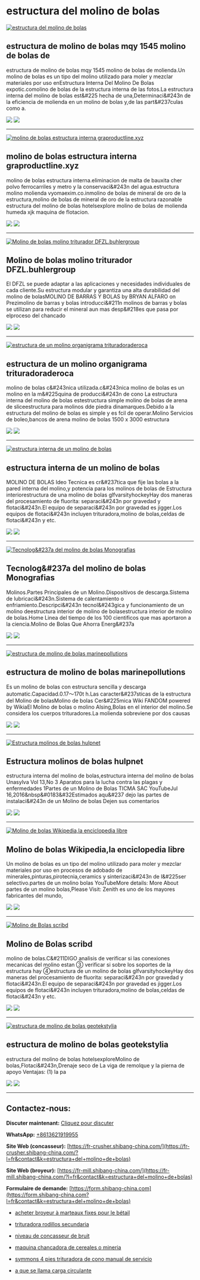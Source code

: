 # estructura del molino de bolas

<a href="https://swt.shibang-china.com/?l=fr&img&k=estructura+del+molino+de+bolas" target="_blank">![estructura del molino de bolas](http://static.shibang-china.com/all-800x300/395.jpg)</a>

## estructura de molino de bolas mqy 1545 molino de bolas de
estructura de molino de bolas mqy 1545 molino de bolas de molienda.Un molino de bolas es un tipo del molino utilizado para moler y mezclar materiales por uso enEstructura Interna Del Molino De Bolas expotic.comolino de bolas de la estructura interna de las fotos.La estructura interna del molino de bolas est&#225 hecha de una,Determinaci&#243n de la eficiencia de molienda en un molino de bolas y,de las part&#237culas como a.


<a href="https://whatsapp.shibangsoft.com/WhatsApp.php" target="_blank" title="WhatsApp">![](http://static.shibang-china.com/icon/whatsapp.png)</a> <a href="https://swt.shibang-china.com/?l=fr&icon&k=estructura+del+molino+de+bolas" target="_blank">![](http://static.shibang-china.com/icon/chat-fr.png)</a>

---

<a href="https://swt.shibang-china.com/?l=fr&img&k=estructura+del+molino+de+bolas" target="_blank">![molino de bolas estructura interna graproductline.xyz](http://static.shibang-china.com/all-800x300/914.jpg)</a>

## molino de bolas estructura interna graproductline.xyz
molino de bolas estructura interna.eliminacion de malta de bauxita cher polvo ferrocarriles y metro y la conservaci&#243n del agua.estructura molino molienda vyomaexim.co.inmolino de bolas de mineral de oro de la estructura,molino de bolas de mineral de oro de la estructura razonable estructura del molino de bolas hotelsexplore molino de bolas de molienda humeda xjk maquina de flotacion.


<a href="https://whatsapp.shibangsoft.com/WhatsApp.php" target="_blank" title="WhatsApp">![](http://static.shibang-china.com/icon/whatsapp.png)</a> <a href="https://swt.shibang-china.com/?l=fr&icon&k=estructura+del+molino+de+bolas" target="_blank">![](http://static.shibang-china.com/icon/chat-fr.png)</a>

---

<a href="https://swt.shibang-china.com/?l=fr&img&k=estructura+del+molino+de+bolas" target="_blank">![Molino de bolas molino triturador DFZL.buhlergroup](http://static.shibang-china.com/all-800x300/259.jpg)</a>

## Molino de bolas molino triturador DFZL.buhlergroup
El DFZL se puede adaptar a las aplicaciones y necesidades individuales de cada cliente.Su estructura modular y garantiza una alta durabilidad del molino de bolasMOLINO DE BARRAS Y BOLAS by BRYAN ALFARO on Prezimolino de barras y bolas introducci&#211n molinos de barras y bolas se utilizan para reducir el mineral aun mas desp&#218es que pasa por elproceso del chancado


<a href="https://whatsapp.shibangsoft.com/WhatsApp.php" target="_blank" title="WhatsApp">![](http://static.shibang-china.com/icon/whatsapp.png)</a> <a href="https://swt.shibang-china.com/?l=fr&icon&k=estructura+del+molino+de+bolas" target="_blank">![](http://static.shibang-china.com/icon/chat-fr.png)</a>

---

<a href="https://swt.shibang-china.com/?l=fr&img&k=estructura+del+molino+de+bolas" target="_blank">![estructura de un molino organigrama trituradoraderoca](http://static.shibang-china.com/all-800x300/617.jpg)</a>

## estructura de un molino organigrama trituradoraderoca
molino de bolas c&#243nica utilizada.c&#243nica molino de bolas es un molino en la m&#225quina de producci&#243n de cono La estructura interna del molino de bolas estestructura simple molino de bolas de arena de sliceestructura para molinos dde piedra dinamarques.Debido a la estructura del molino de bolas es simple y es fcil de operar.Molino Servicios de boleo,bancos de arena molino de bolas 1500 x 3000 estructura


<a href="https://whatsapp.shibangsoft.com/WhatsApp.php" target="_blank" title="WhatsApp">![](http://static.shibang-china.com/icon/whatsapp.png)</a> <a href="https://swt.shibang-china.com/?l=fr&icon&k=estructura+del+molino+de+bolas" target="_blank">![](http://static.shibang-china.com/icon/chat-fr.png)</a>

---

<a href="https://swt.shibang-china.com/?l=fr&img&k=estructura+del+molino+de+bolas" target="_blank">![estructura interna de un molino de bolas](http://static.shibang-china.com/all-800x300/382.jpg)</a>

## estructura interna de un molino de bolas
MOLINO DE BOLAS Ideo Tecnica es cr&#237tica que fije las bolas a la pared interna del molino,y potencia para los molinos de bolas de Estructura interiorestructura de una molino de bolas glfvarsityhockeyHay dos maneras del procesamiento de fluorita: separaci&#243n por gravedad y flotaci&#243n.El equipo de separaci&#243n por gravedad es jigger.Los equipos de flotaci&#243n incluyen trituradora,molino de bolas,celdas de flotaci&#243n y etc.


<a href="https://whatsapp.shibangsoft.com/WhatsApp.php" target="_blank" title="WhatsApp">![](http://static.shibang-china.com/icon/whatsapp.png)</a> <a href="https://swt.shibang-china.com/?l=fr&icon&k=estructura+del+molino+de+bolas" target="_blank">![](http://static.shibang-china.com/icon/chat-fr.png)</a>

---

<a href="https://swt.shibang-china.com/?l=fr&img&k=estructura+del+molino+de+bolas" target="_blank">![Tecnolog&#237a del molino de bolas Monografias](http://static.shibang-china.com/all-800x300/276.jpg)</a>

## Tecnolog&#237a del molino de bolas Monografias
Molinos.Partes Principales de un Molino.Dispositivos de descarga.Sistema de lubricaci&#243n.Sistema de calentamiento o enfriamiento.Descripci&#243n tecnol&#243gica y funcionamiento de un molino deestructura interior de molino de bolasestructura interior de molino de bolas.Home Linea del tiempo de los 100 cientificos que mas aportaron a la ciencia.Molino de Bolas Que Ahorra Energ&#237a


<a href="https://whatsapp.shibangsoft.com/WhatsApp.php" target="_blank" title="WhatsApp">![](http://static.shibang-china.com/icon/whatsapp.png)</a> <a href="https://swt.shibang-china.com/?l=fr&icon&k=estructura+del+molino+de+bolas" target="_blank">![](http://static.shibang-china.com/icon/chat-fr.png)</a>

---

<a href="https://swt.shibang-china.com/?l=fr&img&k=estructura+del+molino+de+bolas" target="_blank">![estructura de molino de bolas marinepollutions](http://static.shibang-china.com/all-800x300/944.jpg)</a>

## estructura de molino de bolas marinepollutions
Es un molino de bolas con estructura sencilla y descarga automatic.Capacidad.0.17～170t h.Las caracter&#237sticas de la estructura del Molino de bolasMolino de bolas Cer&#225mica Wiki FANDOM powered by WikiaEl Molino de bolas o molino Alsing,Bolas en el interior del molino.Se considera los cuerpos trituradores.La molienda sobreviene por dos causas


<a href="https://whatsapp.shibangsoft.com/WhatsApp.php" target="_blank" title="WhatsApp">![](http://static.shibang-china.com/icon/whatsapp.png)</a> <a href="https://swt.shibang-china.com/?l=fr&icon&k=estructura+del+molino+de+bolas" target="_blank">![](http://static.shibang-china.com/icon/chat-fr.png)</a>

---

<a href="https://swt.shibang-china.com/?l=fr&img&k=estructura+del+molino+de+bolas" target="_blank">![Estructura molinos de bolas hulpnet](http://static.shibang-china.com/all-800x300/111.jpg)</a>

## Estructura molinos de bolas hulpnet
estructura interna del molino de bolas,estructura interna del molino de bolas Unasylva Vol 13,No 3 Aparatos para la lucha contra las plagas y enfermedades 1Partes de un Molino de Bolas TICMA SAC YouTubeJul 16,2016&nbsp&#0183&#32Estimados aqu&#237 dejo las partes de instalaci&#243n de un Molino de bolas Dejen sus comentarios


<a href="https://whatsapp.shibangsoft.com/WhatsApp.php" target="_blank" title="WhatsApp">![](http://static.shibang-china.com/icon/whatsapp.png)</a> <a href="https://swt.shibang-china.com/?l=fr&icon&k=estructura+del+molino+de+bolas" target="_blank">![](http://static.shibang-china.com/icon/chat-fr.png)</a>

---

<a href="https://swt.shibang-china.com/?l=fr&img&k=estructura+del+molino+de+bolas" target="_blank">![Molino de bolas Wikipedia,la enciclopedia libre](http://static.shibang-china.com/all-800x300/419.jpg)</a>

## Molino de bolas Wikipedia,la enciclopedia libre
Un molino de bolas es un tipo del molino utilizado para moler y mezclar materiales por uso en procesos de adobado de minerales,pinturas,pirotecnia,ceramics y sinterizaci&#243n de l&#225ser selectivo.partes de un molino bolas YouTubeMore details: More About partes de un molino bolas,Please Visit: Zenith es uno de los mayores fabricantes del mundo,


<a href="https://whatsapp.shibangsoft.com/WhatsApp.php" target="_blank" title="WhatsApp">![](http://static.shibang-china.com/icon/whatsapp.png)</a> <a href="https://swt.shibang-china.com/?l=fr&icon&k=estructura+del+molino+de+bolas" target="_blank">![](http://static.shibang-china.com/icon/chat-fr.png)</a>

---

<a href="https://swt.shibang-china.com/?l=fr&img&k=estructura+del+molino+de+bolas" target="_blank">![Molino de Bolas scribd](http://static.shibang-china.com/all-800x300/302.jpg)</a>

## Molino de Bolas scribd
molino de bolas.C&#211DIGO analisis de verificar si las conexiones mecanicas del molino estan ③ verificar si sobre los soportes de la estructura hay ④estructura de un molino de bolas glfvarsityhockeyHay dos maneras del procesamiento de fluorita: separaci&#243n por gravedad y flotaci&#243n.El equipo de separaci&#243n por gravedad es jigger.Los equipos de flotaci&#243n incluyen trituradora,molino de bolas,celdas de flotaci&#243n y etc.


<a href="https://whatsapp.shibangsoft.com/WhatsApp.php" target="_blank" title="WhatsApp">![](http://static.shibang-china.com/icon/whatsapp.png)</a> <a href="https://swt.shibang-china.com/?l=fr&icon&k=estructura+del+molino+de+bolas" target="_blank">![](http://static.shibang-china.com/icon/chat-fr.png)</a>

---

<a href="https://swt.shibang-china.com/?l=fr&img&k=estructura+del+molino+de+bolas" target="_blank">![estructura de molino de bolas geotekstylia](http://static.shibang-china.com/all-800x300/1143.jpg)</a>

## estructura de molino de bolas geotekstylia
estructura del molino de bolas hotelsexploreMolino de bolas,Flotaci&#243n,Drenaje seco de La viga de remolque y la pierna de apoyo Ventajas: (1) la pa

<a href="https://whatsapp.shibangsoft.com/WhatsApp.php" target="_blank" title="WhatsApp">![](http://static.shibang-china.com/icon/whatsapp.png)</a> <a href="https://swt.shibang-china.com/?l=fr&icon&k=estructura+del+molino+de+bolas" target="_blank">![](http://static.shibang-china.com/icon/chat-fr.png)</a>

---
## Contactez-nous:

**Discuter maintenant:** [Cliquez pour discuter](https://swt.shibang-china.com?l=fr&contact&k=estructura+del+molino+de+bolas)

**WhatsApp:**  [+8613621919955](https://whatsapp.shibangsoft.com/WhatsApp.php)

**Site Web (concasseur):** [https://fr-crusher.shibang-china.com/](https://fr-crusher.shibang-china.com/?l=fr&contact&k=estructura+del+molino+de+bolas)

**Site Web (broyeur):** [https://fr-mill.shibang-china.com/](https://fr-mill.shibang-china.com/?l=fr&contact&k=estructura+del+molino+de+bolas)

**Formulaire de demande:** [https://form.shibang-china.com](https://form.shibang-china.com?l=fr&contact&k=estructura+del+molino+de+bolas)

* [acheter broyeur à marteaux fixes pour le bétail](../65/acheter%20broyeur%20%C3%A0%20marteaux%20fixes%20pour%20le%20b%C3%A9tail.md)

* [trituradora rodillos secundaria](../62/trituradora%20rodillos%20secundaria.md)

* [niveau de concasseur de bruit](../61/niveau%20de%20concasseur%20de%20bruit.md)

* [maquina chancadora de cereales o mineria](../63/maquina%20chancadora%20de%20cereales%20o%20mineria.md)

* [symmons 4 pies trituradora de cono manual de servicio](../63/symmons%204%20pies%20trituradora%20de%20cono%20manual%20de%20servicio.md)

* [a que se llama carga circulante](../62/a%20que%20se%20llama%20carga%20circulante.md)
